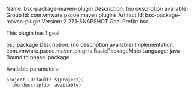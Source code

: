 Name: bsc-package-maven-plugin
Description: (no description available)
Group Id: com.vmware.pscoe.maven.plugins
Artifact Id: bsc-package-maven-plugin
Version: 2.27.1-SNAPSHOT
Goal Prefix: bsc

This plugin has 1 goal:

bsc:package
  Description: (no description available)
  Implementation: com.vmware.pscoe.maven.plugins.BasicPackageMojo
  Language: java
  Bound to phase: package

  Available parameters:

    project (Default: ${project})
      (no description available)


